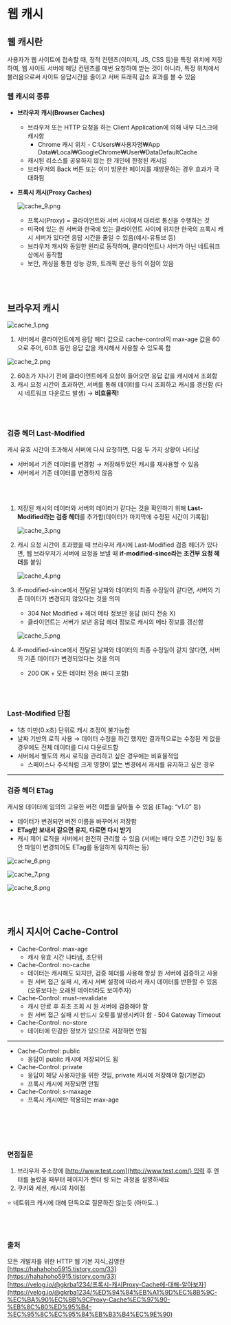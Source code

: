 # 웹 캐시
## 웹 캐시란
사용자가 웹 사이트에 접속할 때, 정적 컨텐츠(이미지, JS, CSS 등)을 특정 위치에 저장하여, 웹 사이트 서버에 해당 컨텐츠를 매번 요청하여 받는 것이 아니라, 특정 위치에서 불러옴으로써 사이트 응답시간을 줄이고 서버 트래픽 감소 효과를 볼 수 있음

### 웹 캐시의 종류
- **브라우저 캐시(Browser Caches)**
    - 브라우저 또는 HTTP 요청을 하는 Client Application에 의해 내부 디스크에 캐시함
        - Chrome 캐시 위치 - C:Users₩사용자명₩App Data₩Local₩GoogleChrome₩User₩DataDefaultCache
    - 캐시된 리소스를 공유하지 않는 한 개인에 한정된 캐시임
    - 브라우저의 Back 버튼 또는 이미 방문한 페이지를 재방문하는 경우 효과가 극대화됨
    
- **프록시 캐시(Proxy Caches)**
    
    ![cache_9.png](./image/cache_9.png)
    
    - 프록시(Proxy) = 클라이언트와 서버 사이에서 대리로 통신을 수행하는 것
    - 미국에 있는 원 서버와 한국에 있는 클라이언트 사이에 위치한 한국의 프록시 캐시 서버가 있다면 응답 시간을 줄일 수 있음(예시-유튜브 등)
    - 브라우저 캐시와 동일한 원리로 동작하며, 클라이언트나 서버가 아닌 네트워크 상에서 동작함
    - 보안, 캐싱을 통한 성능 강화, 트래픽 분산 등의 이점이 있음

<br></br>

## 브라우저 캐시

![cache_1.png](./image/cache_1.png)

1. 서버에서 클라이언트에게 응답 헤더 값으로 cache-control의 max-age 값을 60으로 주어, 60초 동안 응답 값을 캐시해서 사용할 수 있도록 함 

![cache_2.png](./image/cache_2.png)

2. 60초가 지나기 전에 클라이언트에게 요청이 들어오면 응답 값을 캐시에서 조회함
3. 캐시 요청 시간이 초과하면, 서버를 통해 데이터를 다시 조회하고 캐시를 갱신함 (다시 네트워크 다운로드 발생) → **비효율적!**

<br></br>
### 검증 헤더 **Last-Modified**

캐시 유효 시간이 초과해서 서버에 다시 요청하면, 다음 두 가지 상황이 나타남

- 서버에서 기존 데이터를 변경함 → 저장해두었던 캐시를 재사용할 수 있음
- 서버에서 기존 데이터를 변경하지 않음

<br></br>
1. 저장된 캐시의 데이터와 서버의 데이터가 같다는 것을 확인하기 위해 **Last-Modified라는 검증 헤더**를 추가함(데이터가 마지막에 수정된 시간이 기록됨)
    
    ![cache_3.png](./image/cache_3.png)
    

2. 캐시 요청 시간이 초과했을 때 브라우저 캐시에 Last-Modified 검증 헤더가 있다면, 웹 브라우저가 서버에 요청을 보낼 때 **if-modified-since라는 조건부 요청 헤더**를 붙임
    
    ![cache_4.png](./image/cache_4.png)
    

3. if-modified-since에서 전달된 날짜와 데이터의 최종 수정일이 같다면, 서버의 기존 데이터가 변경되지 않았다는 것을 의미
    - 304 Not Modified + 헤더 메타 정보만 응답 (바디 전송 X)
    - 클라이언트는 서버가 보낸 응답 헤더 정보로 캐시의 메타 정보를 갱신함
    
    ![cache_5.png](./image/cache_5.png)
    

4. if-modified-since에서 전달된 날짜와 데이터의 최종 수정일이 같지 않다면, 서버의 기존 데이터가 변경되었다는 것을 의미
    - 200 OK + 모든 데이터 전송 (바디 포함)

<br></br>
### **Last-Modified** 단점

- 1초 미만(0.x초) 단위로 캐시 조정이 불가능함
- 날짜 기반의 로직 사용 → 데이터 수정을 하긴 했지만 결과적으로는 수정된 게 없을 경우에도 전체 데이터를 다시 다운로드함
- 서버에서 별도의 캐시 로직을 관리하고 싶은 경우에는 비효율적임
    - 스페이스나 주석처럼 크게 영향이 없는 변경에서 캐시를 유지하고 싶은 경우

---

### 검증 헤더 ETag

캐시용 데이터에 임의의 고유한 버전 이름을 달아둘 수 있음 (ETag: “v1.0” 등)

- 데이터가 변경되면 버전 이름을 바꾸어서 저장함
- **ETag만 보내서 같으면 유지, 다르면 다시 받기**
- 캐시 제어 로직을 서버에서 완전히 관리할 수 있음 (서버는 배타 오픈 기간인 3일 동안 파일이 변경되어도 ETag를 동일하게 유지하는 등)

![cache_6.png](./image/cache_6.png)

![cache_7.png](./image/cache_7.png)

![cache_8.png](./image/cache_8.png)

<br></br>

## 캐시 지시어 Cache-Control

- Cache-Control: max-age
    - 캐시 유효 시간 나타냄, 초단위
- Cache-Control: no-cache
    - 데이터는 캐시해도 되지만, 검증 헤더를 사용해 항상 원 서버에 검증하고 사용
    - 원 서버 접근 실패 시, 캐시 서버 설정에 따라서 캐시 데이터를 반환할 수 있음 (오류보다는 오래된 데이터라도 보여주자)
- Cache-Control: must-revalidate
    - 캐시 만료 후 최초 조회 시 원 서버에 검증해야 함
    - 원 서버 접근 실패 시 반드시 오류를 발생시켜야 함 - 504 Gateway Timeout
- Cache-Control: no-store
    - 데이터에 민감한 정보가 있으므로 저장하면 안됨

---

- Cache-Control: public
    - 응답이 public 캐시에 저장되어도 됨
- Cache-Control: private
    - 응답이 해당 사용자만을 위한 것임, private 캐시에 저장해야 함(기본값)
    - 프록시 캐시에 저장되면 안됨
- Cache-Control: s-maxage
    - 프록시 캐시에만 적용되는 max-age

<br></br>
<br></br>

### 면접질문
1. 브라우저 주소창에 [http://www.test.com](http://www.test.com/) 입력 후 엔터를 눌렀을 때부터 페이지가 렌더 링 되는 과정을 설명하세요
2. 쿠키와 세션, 캐시의 차이점 

⭐️ 네트워크 캐시에 대해 단독으로 질문하진 않는듯 (아마도..)

<br></br>
### 출처
모든 개발자를 위한 HTTP 웹 기본 지식_김영한      
[https://hahahoho5915.tistory.com/33](https://hahahoho5915.tistory.com/33)      
[https://velog.io/@gkrba1234/프록시-캐시Proxy-Cache에-대해-알아보자](https://velog.io/@gkrba1234/%ED%94%84%EB%A1%9D%EC%8B%9C-%EC%BA%90%EC%8B%9CProxy-Cache%EC%97%90-%EB%8C%80%ED%95%B4-%EC%95%8C%EC%95%84%EB%B3%B4%EC%9E%90)
